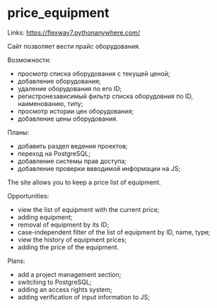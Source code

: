 # price_equipment
Links: https://flexway7.pythonanywhere.com/
<p>Сайт позволяет вести прайс оборудования.</p>
<p>Возможности:</p>
	<ul>
	<li>просмотр списка оборудования с текущей ценой;</li>
	<li>добавление оборудования;</li>
	<li>удаление оборудования по его ID;</li>
	<li>регистронезависимый фильтр списка оборудовния по ID, наименованию, типу;</li>
	<li>просмотр истории цен оборудования;</li>
	<li>добавление цены оборудования.</li>
	</ul>
<p>Планы:</p>
	<ul>
	<li>добавить раздел ведения проектов;</li>
	<li>переход на PostgreSQL;</li>
	<li>добавление системы прав доступа;</li>
	<li>добавление проверки ввводимой информации на JS;</li>
	</ul>

<p>The site allows you to keep a price list of equipment.</p>
<p>Opportunities:</p>
<ul>
<li>view the list of equipment with the current price;</li>
<li>adding equipment;</li>
<li>removal of equipment by its ID;</li>
<li>case-independent filter of the list of equipment by ID, name, type;</li>
<li>view the history of equipment prices;</li>
<li>adding the price of the equipment.</li>
</ul>
<p>Plans:</p>
<ul>
<li>add a project management section;</li>
<li>switching to PostgreSQL;</li>
<li>adding an access rights system;</li>
<li>adding verification of input information to JS;</li>
</ul>
